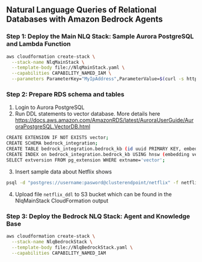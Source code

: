 ## Natural Language Queries of Relational Databases with Amazon Bedrock Agents

### Step 1: Deploy the Main NLQ Stack: Sample Aurora PostgreSQL and Lambda Function
```sh
aws cloudformation create-stack \
  --stack-name NlqMainStack \
  --template-body file://NlqMainStack.yaml \
  --capabilities CAPABILITY_NAMED_IAM \
  --parameters ParameterKey="MyIpAddress",ParameterValue=$(curl -s http://checkip.amazonaws.com/)/32
```
### Step 2: Prepare RDS schema and tables
1. Login to Aurora PostgreSQL
2. Run DDL statements to vector database. More details here https://docs.aws.amazon.com/AmazonRDS/latest/AuroraUserGuide/AuroraPostgreSQL.VectorDB.html
```sh
CREATE EXTENSION IF NOT EXISTS vector;
CREATE SCHEMA bedrock_integration;
CREATE TABLE bedrock_integration.bedrock_kb (id uuid PRIMARY KEY, embedding vector(1536), chunks text, metadata json);
CREATE INDEX on bedrock_integration.bedrock_kb USING hnsw (embedding vector_cosine_ops);
SELECT extversion FROM pg_extension WHERE extname='vector';
```
3. Insert sample data about Netflix shows
```sh
psql -d "postgres://username:pasword@clusterendpoint/netflix" -f netflix.sql
```
4. Upload file `netflix_ddl` to S3 bucket which can be found in the NlqMainStack CloudFormation output

### Step 3: Deploy the Bedrock NLQ Stack: Agent and Knowledge Base
```sh
aws cloudformation create-stack \
  --stack-name NlqBedrockStack \
  --template-body file://NlqBedrockStack.yaml \
  --capabilities CAPABILITY_NAMED_IAM
```

